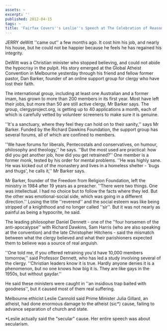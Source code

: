 ```yaml
---
assets: ~
excerpt: ''
published: 2012-04-15
tags: ~
title: 'Fairfax Covers''s Leslie''s Speech at The Celebration of Reason '
---
```

JERRY deWitt ''came out'' a few months ago. It cost him his job, and nearly his house, but he could not be happier because he feels he has regained his integrity.

DeWitt was a Christian minister who stopped believing, and could not abide the hypocrisy in the pulpit. His story emerged at the Global Atheist Convention in Melbourne yesterday through his friend and fellow former pastor, Dan Barker, founder of an online support group for clergy who have lost their faith.

The international group, including at least one Australian and a former imam, has grown to more than 200 members in its first year. Most have left their jobs, but more than 50 are still active clergy, Mr Barker says. The group, clergyproject.org, is getting up to 40 applications a month, each of which is carefully vetted by volunteer screeners to make sure it is genuine.

''It's a sanctuary, where they feel they can hold on to their sanity,'' says Mr Barker. Funded by the Richard Dawkins Foundation, the support group has several forums, all of which are confined to members.

''We have forums for liberals, Pentecostals and conservatives, on humour, philosophy and theology,'' he says. ''But the most used are practical: how did you get another job, how did you get retrained?'' One member is a former monk, tested by his order for mental problems. ''He was highly sane. He was kicked out of the monastery and lives in a homeless shelter - 'bugs and thugs', he calls it,'' Mr Barker says.

Mr Barker, founder of the Freedom from Religion Foundation, left the ministry in 1984 after 19 years as a preacher. ''There were two things. One was intellectual. I had no choice but to follow the facts where they led. But the other was emotional-social side, which was going in a different direction.'' Losing the title ''reverend'' and the social esteem was like being stripped of a knighthood and no longer called ''sir''. But it was not nearly as painful as being a hypocrite, he said.

The leading philosopher Daniel Dennett - one of the ''four horsemen of the anti-apocalypse'' with Richard Dawkins, Sam Harris (who are also speaking at the convention) and the late Christopher Hitchens - said the mismatch between what the clergy believed and what their parishioners expected them to believe was a source of real anguish.

''One told me, if you offered retraining you'd have 10,000 members tomorrow,'' said Professor Dennett, who has led a study involving several of the clergy. ''Christian leaders know it is true. Hardly anyone denies it is a phenomenon, but no one knows how big it is. They are like gays in the 1950s, but without gaydar.''

He said these ministers were caught in ''an insidious trap baited with goodness'', but it caused most of them real suffering.

Melbourne ethicist Leslie Cannold said Prime Minister Julia Gillard, an atheist, had done enormous damage to the atheist (sic*) cause, failing to advance separation of church and state.

*Leslie actually said the "secular" cause. Her entire speech was about secularism. 